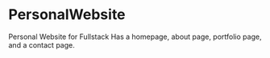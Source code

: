 # PersonalWebsite
Personal Website for Fullstack
Has a homepage, about page, portfolio page, and a contact page.
